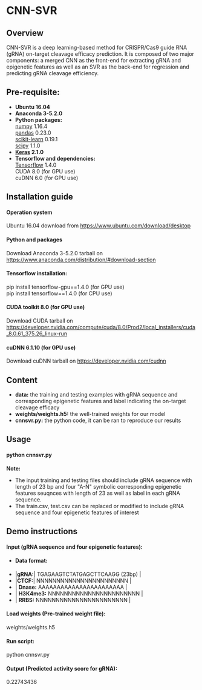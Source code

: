 # CNN-SVR  
## Overview
CNN-SVR is a deep learning-based method for CRISPR/Cas9 guide RNA (gRNA) on-target cleavage efficacy prediction. It is composed of two major components: a merged CNN as the front-end for extracting gRNA and epigenetic features as well as an SVR as the back-end for regression and predicting gRNA cleavage efficiency. 

## Pre-requisite:  
* **Ubuntu 16.04**
* **Anaconda 3-5.2.0**
* **Python packages:**   
  [numpy](https://numpy.org/) 1.16.4  
  [pandas](https://pandas.pydata.org/) 0.23.0  
  [scikit-learn](https://scikit-learn.org/stable/) 0.19.1  
  [scipy](https://www.scipy.org/) 1.1.0  
 * **[Keras](https://keras.io/) 2.1.0**    
 * **Tensorflow and dependencies:**   
  [Tensorflow](https://tensorflow.google.cn/) 1.4.0    
  CUDA 8.0 (for GPU use)    
  cuDNN 6.0 (for GPU use)    
  
## Installation guide
#### **Operation system**  
Ubuntu 16.04 download from https://www.ubuntu.com/download/desktop  
#### **Python and packages**  
Download Anaconda 3-5.2.0 tarball on https://www.anaconda.com/distribution/#download-section  
#### **Tensorflow installation:**  
pip install tensorflow-gpu==1.4.0 (for GPU use)  
pip install tensorflow==1.4.0 (for CPU use)  
#### **CUDA toolkit 8.0 (for GPU use)**     
Download CUDA tarball on https://developer.nvidia.com/compute/cuda/8.0/Prod2/local_installers/cuda_8.0.61_375.26_linux-run  
#### **cuDNN 6.1.10 (for GPU use)**      
Download cuDNN tarball on https://developer.nvidia.com/cudnn  

## Content
* **data:** the training and testing examples with gRNA sequence and corresponding epigenetic features and label indicating the on-target cleavage efficacy  
* **weights/weights.h5:** the well-trained weights for our model    
* **cnnsvr.py:** the python code, it can be ran to reproduce our results  

## Usage
#### **python cnnsvr.py**       
**Note:**  
* The input training and testing files should include gRNA sequence with length of 23 bp and four "A-N" symbolic corresponding epigenetic features seuqnces with length of 23 as well as label in each gRNA sequence.    
* The train.csv, test.csv can be replaced or modified to include gRNA sequence and four epigenetic features of interest  

## Demo instructions  
#### **Input (gRNA sequence and four epigenetic features):**               
* #### **Data format:**      
*   |**gRNA:**| TGAGAAGTCTATGAGCTTCAAGG (23bp) |     
*   |**CTCF:**| NNNNNNNNNNNNNNNNNNNNNNN  |    
*  | **Dnase:** AAAAAAAAAAAAAAAAAAAAAAA  |    
*  | **H3K4me3:** NNNNNNNNNNNNNNNNNNNNNNN  |    
*  | **RRBS:** NNNNNNNNNNNNNNNNNNNNNNN  |  
#### **Load weights (Pre-trained weight file):**        
weights/weights.h5   
#### **Run script:**       
python cnnsvr.py   
#### **Output (Predicted activity score for gRNA):** 
0.22743436 
